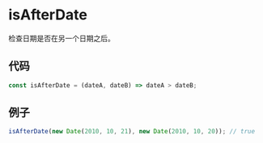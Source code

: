 # isAfterDate

检查日期是否在另一个日期之后。

## 代码

```js
const isAfterDate = (dateA, dateB) => dateA > dateB;
```

## 例子

```js
isAfterDate(new Date(2010, 10, 21), new Date(2010, 10, 20)); // true
```
